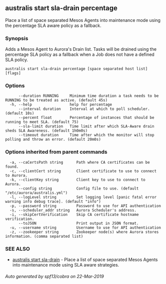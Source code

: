 ## australis start sla-drain percentage

Place a list of space separated Mesos Agents into maintenance mode using the percentage SLA aware policy as a fallback.

### Synopsis

Adds a Mesos Agent to Aurora's Drain list. Tasks will be drained using the percentage SLA policy as a fallback
when a Job does not have a defined SLA policy.

```
australis start sla-drain percentage [space separated host list] [flags]
```

### Options

```
      --duration RUNNING     Minimum time duration a task needs to be RUNNING to be treated as active. (default 45s)
  -h, --help                 help for percentage
      --interval duration    Interval at which to poll scheduler. (default 10s)
      --percent float        Percentage of instances that should be running to meet SLA. (default 75)
      --sla-limit duration   Time limit after which SLA-Aware drain sheds SLA Awareness. (default 1h0m0s)
      --timeout duration     Time after which the monitor will stop polling and throw an error. (default 20m0s)
```

### Options inherited from parent commands

```
  -a, --caCertsPath string      Path where CA certificates can be found.
  -c, --clientCert string       Client certificate to use to connect to Aurora.
  -k, --clientKey string        Client key to use to connect to Aurora.
      --config string           Config file to use. (default "/etc/aurora/australis.yml")
  -l, --logLevel string         Set logging level [panic fatal error warning info debug trace]. (default "info")
  -p, --password string         Password to use for API authentication
  -s, --scheduler_addr string   Aurora Scheduler's address.
  -i, --skipCertVerification    Skip CA certificate hostname verification.
      --toJSON                  Print output in JSON format.
  -u, --username string         Username to use for API authentication
  -z, --zookeeper string        Zookeeper node(s) where Aurora stores information. (comma separated list)
```

### SEE ALSO

* [australis start sla-drain](australis_start_sla-drain.md)	 - Place a list of space separated Mesos Agents into maintenance mode using SLA aware strategies.

###### Auto generated by spf13/cobra on 22-Mar-2019

